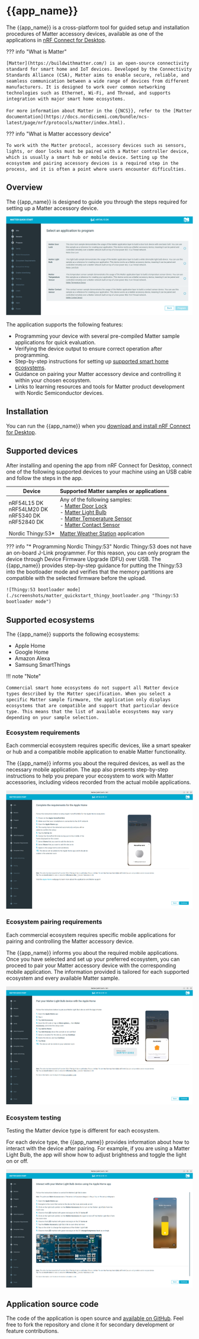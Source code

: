 # {{app_name}}

The {{app_name}} is a cross-platform tool for guided setup and installation procedures of Matter accessory devices, available as one of the applications in [nRF Connect for Desktop](https://docs.nordicsemi.com/bundle/nrf-connect-desktop/page/index.html).

??? info "What is Matter"

    [Matter](https://buildwithmatter.com/) is an open-source connectivity standard for smart home and IoT devices. Developed by the Connectivity Standards Alliance (CSA), Matter aims to enable secure, reliable, and seamless communication between a wide range of devices from different manufacturers. It is designed to work over common networking technologies such as Ethernet, Wi-Fi, and Thread, and supports integration with major smart home ecosystems.

    For more information about Matter in the {{NCS}}, refer to the [Matter documentation](https://docs.nordicsemi.com/bundle/ncs-latest/page/nrf/protocols/matter/index.html).

??? info "What is Matter accessory device"

    To work with the Matter protocol, accessory devices such as sensors, lights, or door locks must be paired with a Matter controller device, which is usually a smart hub or mobile device. Setting up the ecosystem and pairing accessory devices is a required step in the process, and it is often a point where users encounter difficulties.

## Overview

The {{app_name}} is designed to guide you through the steps required for setting up a Matter accessory device.

![Matter samples selection](./screenshots/matter_quickstart_samples_selection_overview.png "Matter samples selection")

The application supports the following features:

- Programming your device with several pre-compiled Matter sample applications for quick evaluation.
- Verifying the device output to ensure correct operation after programming.
- Step-by-step instructions for setting up [supported smart home ecosystems](#supported-ecosystems).
- Guidance on pairing your Matter accessory device and controlling it within your chosen ecosystem.
- Links to learning resources and tools for Matter product development with Nordic Semiconductor devices.

## Installation

You can run the {{app_name}} when you [download and install nRF Connect for Desktop](https://www.nordicsemi.com/Products/Development-tools/nRF-Connect-for-Desktop/Download).

## Supported devices

After installing and opening the app from nRF Connect for Desktop, connect one of the following supported devices to your machine using an USB cable and follow the steps in the app.

| Device | Supported Matter samples or applications |
|--------|-------------------------|
| nRF54L15 DK<br/>nRF54LM20 DK<br/>nRF5340 DK<br/>nRF52840 DK | Any of the following samples:<br/>- [Matter Door Lock](https://docs.nordicsemi.com/bundle/ncs-latest/page/nrf/samples/matter/lock/README.html)<br/>- [Matter Light Bulb](https://docs.nordicsemi.com/bundle/ncs-latest/page/nrf/samples/matter/light_bulb/README.html)<br/>- [Matter Temperature Sensor](https://docs.nordicsemi.com/bundle/ncs-latest/page/nrf/samples/matter/temperature_sensor/README.html)<br/>- [Matter Contact Sensor](https://docs.nordicsemi.com/bundle/ncs-latest/page/nrf/samples/matter/contact_sensor/README.html) |
| Nordic Thingy:53* | [Matter Weather Station](https://docs.nordicsemi.com/bundle/ncs-latest/page/nrf/applications/matter_weather_station/README.html) application |

??? info "* Programming Nordic Thingy:53"
    Nordic Thingy:53 does not have an on-board J-Link programmer. For this reason, you can only program the device through Device Firmware Upgrade (DFU) over USB. The {{app_name}} provides step-by-step guidance for putting the Thingy:53 into the bootloader mode and verifies that the memory partitions are compatible with the selected firmware before the upload.

    ![Thingy:53 bootloader mode](./screenshots/matter_quickstart_thingy_bootloader.png "Thingy:53 bootloader mode")

## Supported ecosystems

The {{app_name}} supports the following ecosystems:

- Apple Home
- Google Home
- Amazon Alexa
- Samsung SmartThings

!!! note "Note"

    Commercial smart home ecosystems do not support all Matter device types described by the Matter specification. When you select a specific Matter sample firmware, the application only displays ecosystems that are compatible and support that particular device type. This means that the list of available ecosystems may vary depending on your sample selection.

### Ecosystem requirements

Each commercial ecosystem requires specific devices, like a smart speaker or hub and a compatible mobile application to enable Matter functionality.

The {{app_name}} informs you about the required devices, as well as the necessary mobile application. The app also presents step-by-step instructions to help you prepare your ecosystem to work with Matter accessories, including videos recorded from the actual mobile applications.

![Ecosystem setup](./screenshots/matter_quickstart_ecosystem_setup.png "Ecosystem setup")

### Ecosystem pairing requirements

Each commercial ecosystem requires specific mobile applications for pairing and controlling the Matter accessory device.

The {{app_name}} informs you about the required mobile applications. Once you have selected and set up your preferred ecosystem, you can proceed to pair your Matter accessory device with the corresponding mobile application. The information provided is tailored for each supported ecosystem and every available Matter sample.

![Pairing Matter accessory](./screenshots/matter_quickstart_pairing.png "Pairing Matter accessory")

### Ecosystem testing

Testing the Matter device type is different for each ecosystem.

For each device type, the {{app_name}} provides information about how to interact with the device after pairing. For example, if you are using a Matter Light Bulb, the app will show how to adjust brightness and toggle the light on or off.

![Controlling Matter accessory](./screenshots/matter_quickstart_controlling.png "Controlling Matter accessory")

## Application source code

The code of the application is open source and [available on GitHub](https://github.com/NordicSemiconductor/pc-nrfconnect-matter-quickstart).
Feel free to fork the repository and clone it for secondary development or feature contributions.
